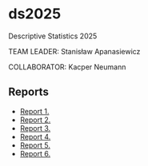 # ds2025
Descriptive Statistics 2025

TEAM LEADER: Stanisław Apanasiewicz

COLLABORATOR: Kacper Neumann

## Reports
- [Report 1.](Report1.md)
- [Report 2.](Report2.md)
- [Report 3.](Report3.md)
- [Report 4.](Report4.md)
- [Report 5.](Report5.md)
- [Report 6.](Report6.md)